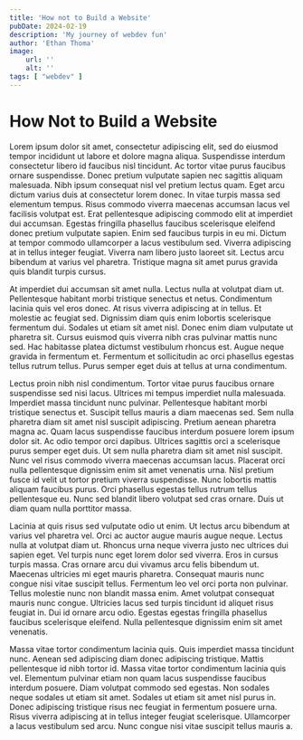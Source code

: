 ```yaml
---
title: 'How not to Build a Website'
pubDate: 2024-02-19
description: 'My journey of webdev fun'
author: 'Ethan Thoma'
image:
    url: ''
    alt: ''
tags: [ "webdev" ]
---
```

# How Not to Build a Website

Lorem ipsum dolor sit amet, consectetur adipiscing elit, sed do eiusmod tempor incididunt ut labore et dolore magna aliqua. Suspendisse interdum consectetur libero id faucibus nisl tincidunt. Ac tortor vitae purus faucibus ornare suspendisse. Donec pretium vulputate sapien nec sagittis aliquam malesuada. Nibh ipsum consequat nisl vel pretium lectus quam. Eget arcu dictum varius duis at consectetur lorem donec. In vitae turpis massa sed elementum tempus. Risus commodo viverra maecenas accumsan lacus vel facilisis volutpat est. Erat pellentesque adipiscing commodo elit at imperdiet dui accumsan. Egestas fringilla phasellus faucibus scelerisque eleifend donec pretium vulputate sapien. Enim sed faucibus turpis in eu mi. Dictum at tempor commodo ullamcorper a lacus vestibulum sed. Viverra adipiscing at in tellus integer feugiat. Viverra nam libero justo laoreet sit. Lectus arcu bibendum at varius vel pharetra. Tristique magna sit amet purus gravida quis blandit turpis cursus.

At imperdiet dui accumsan sit amet nulla. Lectus nulla at volutpat diam ut. Pellentesque habitant morbi tristique senectus et netus. Condimentum lacinia quis vel eros donec. At risus viverra adipiscing at in tellus. Et molestie ac feugiat sed. Dignissim diam quis enim lobortis scelerisque fermentum dui. Sodales ut etiam sit amet nisl. Donec enim diam vulputate ut pharetra sit. Cursus euismod quis viverra nibh cras pulvinar mattis nunc sed. Hac habitasse platea dictumst vestibulum rhoncus est. Augue neque gravida in fermentum et. Fermentum et sollicitudin ac orci phasellus egestas tellus rutrum tellus. Purus semper eget duis at tellus at urna condimentum.

Lectus proin nibh nisl condimentum. Tortor vitae purus faucibus ornare suspendisse sed nisi lacus. Ultrices mi tempus imperdiet nulla malesuada. Imperdiet massa tincidunt nunc pulvinar. Pellentesque habitant morbi tristique senectus et. Suscipit tellus mauris a diam maecenas sed. Sem nulla pharetra diam sit amet nisl suscipit adipiscing. Pretium aenean pharetra magna ac. Quam lacus suspendisse faucibus interdum posuere lorem ipsum dolor sit. Ac odio tempor orci dapibus. Ultrices sagittis orci a scelerisque purus semper eget duis. Ut sem nulla pharetra diam sit amet nisl suscipit. Nunc vel risus commodo viverra maecenas accumsan lacus. Placerat orci nulla pellentesque dignissim enim sit amet venenatis urna. Nisl pretium fusce id velit ut tortor pretium viverra suspendisse. Nunc lobortis mattis aliquam faucibus purus. Orci phasellus egestas tellus rutrum tellus pellentesque eu. Nunc sed blandit libero volutpat sed cras ornare. Duis ut diam quam nulla porttitor massa.

Lacinia at quis risus sed vulputate odio ut enim. Ut lectus arcu bibendum at varius vel pharetra vel. Orci ac auctor augue mauris augue neque. Lectus nulla at volutpat diam ut. Rhoncus urna neque viverra justo nec ultrices dui sapien eget. Vel turpis nunc eget lorem dolor sed viverra. Eros in cursus turpis massa. Cras ornare arcu dui vivamus arcu felis bibendum ut. Maecenas ultricies mi eget mauris pharetra. Consequat mauris nunc congue nisi vitae suscipit tellus. Fermentum leo vel orci porta non pulvinar. Tellus molestie nunc non blandit massa enim. Amet volutpat consequat mauris nunc congue. Ultricies lacus sed turpis tincidunt id aliquet risus feugiat in. Dui id ornare arcu odio. Egestas egestas fringilla phasellus faucibus scelerisque eleifend. Nulla pellentesque dignissim enim sit amet venenatis.

Massa vitae tortor condimentum lacinia quis. Quis imperdiet massa tincidunt nunc. Aenean sed adipiscing diam donec adipiscing tristique. Mattis pellentesque id nibh tortor id. Massa vitae tortor condimentum lacinia quis vel. Elementum pulvinar etiam non quam lacus suspendisse faucibus interdum posuere. Diam volutpat commodo sed egestas. Non sodales neque sodales ut etiam sit amet. Sodales ut etiam sit amet nisl purus in. Donec adipiscing tristique risus nec feugiat in fermentum posuere urna. Risus viverra adipiscing at in tellus integer feugiat scelerisque. Ullamcorper a lacus vestibulum sed arcu. Nunc congue nisi vitae suscipit tellus mauris a.
